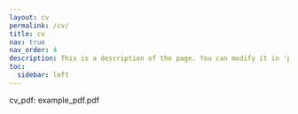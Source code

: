 ```yaml
---
layout: cv
permalink: /cv/
title: cv
nav: true
nav_order: 4
description: This is a description of the page. You can modify it in 'pages/_cv.md'. You can also change or remove the top pdf download button.
toc:
  sidebar: left
---
```


cv_pdf: example_pdf.pdf